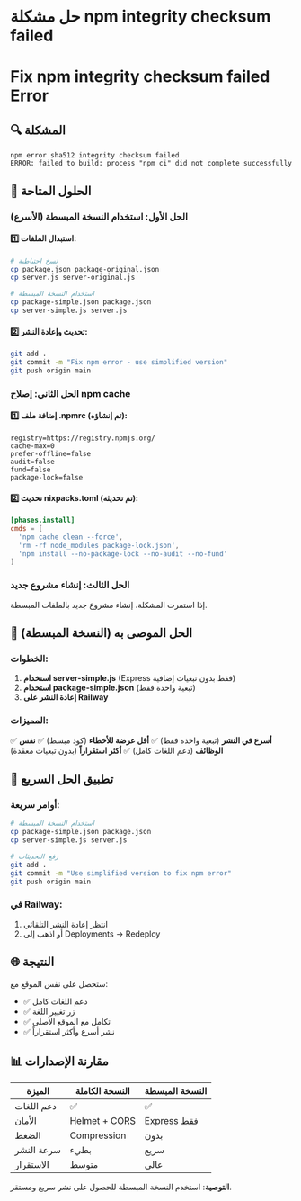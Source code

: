 # حل مشكلة npm integrity checksum failed
# Fix npm integrity checksum failed Error

## 🔍 المشكلة
```
npm error sha512 integrity checksum failed
ERROR: failed to build: process "npm ci" did not complete successfully
```

## 🚀 الحلول المتاحة

### الحل الأول: استخدام النسخة المبسطة (الأسرع)

#### 1️⃣ استبدال الملفات:
```bash
# نسخ احتياطية
cp package.json package-original.json
cp server.js server-original.js

# استخدام النسخة المبسطة
cp package-simple.json package.json
cp server-simple.js server.js
```

#### 2️⃣ تحديث وإعادة النشر:
```bash
git add .
git commit -m "Fix npm error - use simplified version"
git push origin main
```

### الحل الثاني: إصلاح npm cache

#### 1️⃣ إضافة ملف .npmrc (تم إنشاؤه):
```
registry=https://registry.npmjs.org/
cache-max=0
prefer-offline=false
audit=false
fund=false
package-lock=false
```

#### 2️⃣ تحديث nixpacks.toml (تم تحديثه):
```toml
[phases.install]
cmds = [
  'npm cache clean --force',
  'rm -rf node_modules package-lock.json',
  'npm install --no-package-lock --no-audit --no-fund'
]
```

### الحل الثالث: إنشاء مشروع جديد

إذا استمرت المشكلة، إنشاء مشروع جديد بالملفات المبسطة.

## 🎯 الحل الموصى به (النسخة المبسطة)

### الخطوات:
1. **استخدام server-simple.js** (Express فقط بدون تبعيات إضافية)
2. **استخدام package-simple.json** (تبعية واحدة فقط)
3. **إعادة النشر على Railway**

### المميزات:
✅ **أسرع في النشر** (تبعية واحدة فقط)
✅ **أقل عرضة للأخطاء** (كود مبسط)
✅ **نفس الوظائف** (دعم اللغات كامل)
✅ **أكثر استقراراً** (بدون تبعيات معقدة)

## 🔧 تطبيق الحل السريع

### أوامر سريعة:
```bash
# استخدام النسخة المبسطة
cp package-simple.json package.json
cp server-simple.js server.js

# رفع التحديثات
git add .
git commit -m "Use simplified version to fix npm error"
git push origin main
```

### في Railway:
1. انتظر إعادة النشر التلقائي
2. أو اذهب إلى Deployments → Redeploy

## 🌐 النتيجة

ستحصل على نفس الموقع مع:
- ✅ دعم اللغات كامل
- ✅ زر تغيير اللغة
- ✅ تكامل مع الموقع الأصلي
- ✅ نشر أسرع وأكثر استقراراً

## 📊 مقارنة الإصدارات

| الميزة | النسخة الكاملة | النسخة المبسطة |
|--------|----------------|-----------------|
| دعم اللغات | ✅ | ✅ |
| الأمان | Helmet + CORS | Express فقط |
| الضغط | Compression | بدون |
| سرعة النشر | بطيء | سريع |
| الاستقرار | متوسط | عالي |

**التوصية**: استخدم النسخة المبسطة للحصول على نشر سريع ومستقر.